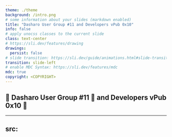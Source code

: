 ```yaml
---
theme: ./theme
background: /intro.png
# some information about your slides (markdown enabled)
title: "Dasharo User Group #11 and Developers vPub 0x10"
info: false
# apply unocss classes to the current slide
class: text-center
# https://sli.dev/features/drawing
drawings:
  persist: false
# slide transition: https://sli.dev/guide/animations.html#slide-transitions
transition: slide-left
# enable MDC Syntax: https://sli.dev/features/mdc
mdc: true
copyright: <COPYRIGHT>
---
```


## &#x1F44B; Dasharo User Group #11 &#x1F389; and Developers vPub 0x10 🍻

---
src: <SRC>
---

